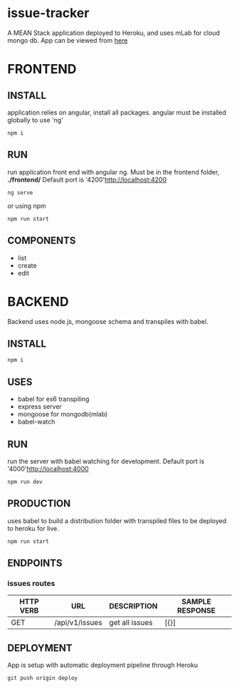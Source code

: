 # issue-tracker
A MEAN Stack application deployed to Heroku, and uses mLab for cloud mongo db.
App can be viewed from [here](https://my-issue-tracker-app.herokuapp.com/)

# FRONTEND

## INSTALL
application relies on angular, install all packages. angular must be installed globally to use 'ng'
```
npm i
```

## RUN
run application front end with angular ng. Must be in the frontend folder, __./frontend/__
Default port is '4200'[http://localhost:4200]( http://localhost:4200)
```
ng serve
```
or using npm
```
npm run start
```

## COMPONENTS
- list
- create
- edit

# BACKEND
Backend uses node.js, mongoose schema and transpiles with babel.
## INSTALL
```
npm i
```

## USES
- babel for es6 transpiling
- express server
- mongoose for mongodb(mlab)
- babel-watch

## RUN
run the server with babel watching for development.
Default port is '4000'[http://localhost:4000]( http://localhost:4000)

```
npm run dev
```

## PRODUCTION
uses babel to build a distribution folder with transpiled files to be deployed to heroku for live.
```
npm run start
```

## ENDPOINTS

### issues routes
| HTTP VERB | URL | DESCRIPTION | SAMPLE RESPONSE |
|---|---|---|---|
|GET|/api/v1/issues|get all issues|[{}]|

## DEPLOYMENT
App is setup with automatic deployment pipeline through Heroku
```
git push origin deploy
```